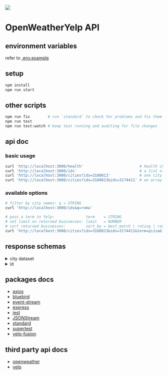 ![](https://github.com/bernardini687/owy_api/workflows/CI/badge.svg)

# OpenWeatherYelp API

## environment variables

refer to [.env.example](.env.example)

## setup

```sh
npm install
npm run start
```

## other scripts

```sh
npm run fix        # run `standard` to check for problems and fix them if found
npm run test
npm run test:watch # keep test running and auditing for file changes
```

## api doc

### basic usage

```sh
curl 'http://localhost:3000/health'                         # health check endpoint
curl 'http://localhost:3000/ids'                            # a list of city names mapped to their respective id
curl 'http://localhost:3000/cities?ids=3180813'             # one city dataset (businesses + weather info)
curl 'http://localhost:3000/cities?ids=3180813&ids=3174411' # an array of city datasets (max 5)
```

### available options

```sh
# filter by city names: q = STRING
curl 'http://localhost:3000/ids&q=roma'

# pass a term to Yelp:              term    = STRING
# set limit on returned businesses: limit   = NUMBER                                        (default: 20, max: 50)
# sort returned businesses:         sort_by = best_match | rating | review_count | distance (default: best_match )
curl 'http://localhost:3000/cities?ids=3180813&ids=3174411&term=pizza&limit=3&sort_by=rating'
```

## response schemas

<details>
<summary>city dataset</summary>

```json
{
  "businesses": [
    {
      "id": "QKkVeP0eSJvpPqoKLY-d2A",
      "alias": "la-trattoria-da-gino-e-gabi-cannero-riviera",
      "name": "La Trattoria da Gino & Gabi",
      "image_url": "https://s3-media2.fl.yelpcdn.com/bphoto/MNVTcCD5zQKBeq89Ru4FYQ/o.jpg",
      "is_closed": false,
      "url": "https://www.yelp.com/biz/la-trattoria-da-gino-e-gabi-cannero-riviera?adjust_creative=1NqWEY6v4eRFIifCnjnNzA&utm_campaign=yelp_api_v3&utm_medium=api_v3_business_search&utm_source=1NqWEY6v4eRFIifCnjnNzA",
      "review_count": 3,
      "categories": [
        {
          "alias": "italian",
          "title": "Italian"
        }
      ],
      "rating": 4.5,
      "coordinates": {
        "latitude": 46.0222702,
        "longitude": 8.6819801
      },
      "transactions": [],
      "location": {
        "address1": "Via Dante 12",
        "address2": "",
        "address3": "",
        "city": "Cannero Riviera",
        "zip_code": "28821",
        "country": "IT",
        "state": "VB",
        "display_address": ["Via Dante 12", "28821 Cannero Riviera", "Italy"]
      },
      "phone": "+390323788160",
      "display_phone": "+39 0323 788160",
      "distance": 209.82254578223575
    },
    "..."
  ],
  "total": 11,
  "id": 3180813,
  "name": "Cannero Riviera",
  "currentWeather": {
    "weather": [
      {
        "id": 800,
        "main": "Clear",
        "description": "clear sky",
        "icon": "01d"
      }
    ],
    "main": {
      "temp": 12.61,
      "feels_like": 7.7,
      "temp_min": 10.56,
      "temp_max": 14,
      "pressure": 1029,
      "humidity": 41
    },
    "visibility": 10000,
    "wind": {
      "speed": 4.12,
      "deg": 200
    },
    "clouds": {
      "all": 0
    },
    "dt": 1614528790,
    "sys": {
      "type": 1,
      "id": 6936,
      "country": "IT",
      "sunrise": 1614492370,
      "sunset": 1614532188
    },
    "timezone": 3600
  }
}
```

</details>

<details>
<summary>id</summary>

```json
{
  "Cannobio": 3180802
}
```

</details>

## packages docs

- [axios](https://github.com/axios/axios#example)
- [bluebird](http://bluebirdjs.com/docs/getting-started.html)
- [event-stream](https://github.com/dominictarr/event-stream)
- [express](https://expressjs.com/en/4x/api.html)
- [jest](https://jestjs.io/docs/en/getting-started.html)
- [JSONStream](https://github.com/dominictarr/JSONStream)
- [standard](https://standardjs.com/)
- [supertest](https://github.com/visionmedia/supertest)
- [yelp-fusion](https://github.com/tonybadguy/yelp-fusion#yelp-fusion)

## third party api docs

- [openweather](https://openweathermap.org/api)
- [yelp](https://www.yelp.com/developers/documentation/v3)
